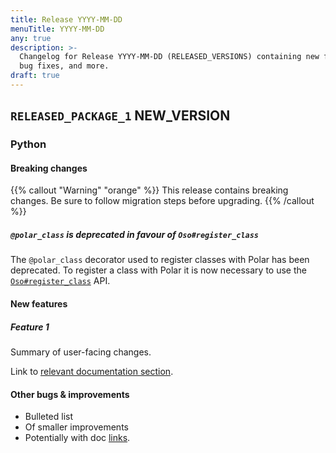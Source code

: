 ```yaml
---
title: Release YYYY-MM-DD
menuTitle: YYYY-MM-DD
any: true
description: >-
  Changelog for Release YYYY-MM-DD (RELEASED_VERSIONS) containing new features,
  bug fixes, and more.
draft: true
---
```


## `RELEASED_PACKAGE_1` NEW_VERSION

### Python

#### Breaking changes

<!-- TODO: remove warning and replace with "None" if no breaking changes. -->

{{% callout "Warning" "orange" %}}
  This release contains breaking changes. Be sure to follow migration steps
  before upgrading.
{{% /callout %}}

##### `@polar_class` is deprecated in favour of `Oso#register_class`

The `@polar_class` decorator used to register classes with Polar has been deprecated. To register a class with Polar it is now necessary to use the [`Oso#register_class`](https://docs.osohq.com/reference/api/index.html#oso.Oso.register_class) API.

#### New features

##### Feature 1

Summary of user-facing changes.

Link to [relevant documentation section]().

#### Other bugs & improvements

- Bulleted list
- Of smaller improvements
- Potentially with doc [links]().
